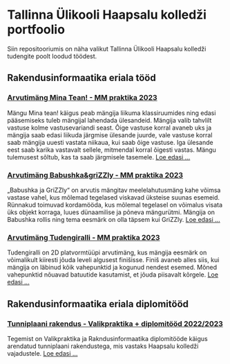 # Tallinna Ülikooli Haapsalu kolledži portfoolio

Siin repositooriumis on näha valikut Tallinna Ülikooli Haapsalu kolledži tudengite poolt loodud töödest.

## Rakendusinformaatika eriala tööd

### [Arvutimäng Mina Tean! - MM praktika 2023](https://github.com/TLUHK-Portfolio/Mina-Tean)
Mängu Mina tean! käigus peab mängija liikuma klassiruumides ning edasi pääsemiseks tuleb mängijal lahendada ülesandeid. Mängija valib tahvlilt vastuse kolme vastusevariandi seast. Õige vastuse korral avaneb uks ja mängija saab edasi liikuda järgmise ülesande juurde, vale vastuse korral saab mängija uuesti vastata niikaua, kui saab õige vastuse. Iga ülesande eest saab karika vastavalt sellele, mitmendal korral õigesti vastas. Mängu tulemusest sõltub, kas ta saab järgmisele tasemele. [Loe edasi ...](https://github.com/TLUHK-Portfolio/Mina-Tean)

### [Arvutimäng Babushka&griZZly - MM praktika 2023](https://github.com/TLUHK-Portfolio/Babushka-and-griZZly)
„Babushka ja GriZZly“ on arvutis mängitav meelelahutusmäng kahe võimsa vastase vahel, kus mõlemad tegelased viskavad üksteise suunas esemeid. Rünnakud toimuvad kordamööda, kus mõlemal tegelasel on võimalus visata üks objekt korraga, luues dünaamilise ja põneva mängurütmi. Mängija on Babushka rollis ning tema eesmärk on olla täpsem kui GriZZly. [Loe edasi ...](https://github.com/TLUHK-Portfolio/Babushka-and-griZZly)

### [Arvutimäng Tudengiralli - MM praktika 2023](https://github.com/TLUHK-Portfolio/Tudengiralli)
Tudengiralli on 2D platvormtüüpi arvutimäng, kus mängija eesmärk on võimalikult kiiresti jõuda leveli algusest finišisse. Finiš avaneb alles siis, kui mängija on läbinud kõik vahepunktid ja kogunud nendest esemed. Mõned vahepunktid nõuavad batuutide kasutamist, et jõuda piisavalt kõrgele. [Loe edasi ...](https://github.com/TLUHK-Portfolio/Tudengiralli)

## Rakendusinformaatika eriala diplomitööd

### [Tunniplaani rakendus - Valikpraktika + diplomitööd 2022/2023](https://github.com/TLUHK-Portfolio/HK-Tunniplaan)
Tegemist on Valikpraktika ja Rakndusinformaatika diplomitööde käigus arendatud tunniplaani rakendustega, mis vastaks Haapsalu kolledži vajadustele. [Loe edasi ...](https://github.com/TLUHK-Portfolio/HK-Tunniplaan)

